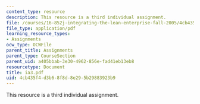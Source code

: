 ```yaml
---
content_type: resource
description: This resource is a third individual assignment.
file: /courses/16-852j-integrating-the-lean-enterprise-fall-2005/4cb435f4d3b68f8d8e295b29883923b9_ia3.pdf
file_type: application/pdf
learning_resource_types:
- Assignments
ocw_type: OCWFile
parent_title: Assignments
parent_type: CourseSection
parent_uid: a405bbab-3e30-4962-856e-fad41eb13eb8
resourcetype: Document
title: ia3.pdf
uid: 4cb435f4-d3b6-8f8d-8e29-5b29883923b9
---
```

This resource is a third individual assignment.

